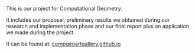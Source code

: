 This is our project for Computational Geometry.

It includes our proposal, preliminary results we obtained during our research and implementation phase and our final report plus an application we made during the project.

It can be found at: [compgeoartgallery.github.io](https://compgeoartgallery.github.io)
